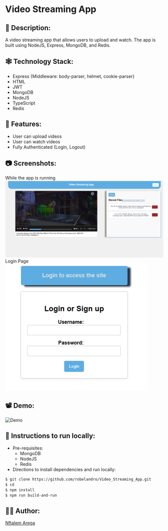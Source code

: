 # Video Streaming App

## 📜 Description:
A video streaming app that allows users to upload and watch. The app is built using NodeJS, Express, MongoDB, and Redis.
## 🕸 Technology Stack:
- Express {Middleware: body-parser, helmet, cookie-parser}
- HTML
- JWT
- MongoDB
- NodeJS
- TypeScript
- Redis
## 🌟 Features:
- User can upload videos
- User can watch videos
- Fully Authenticated (Login, Logout)
## 📷 Screenshots:
While the app is running
![Screenshot](./screenshot/whilestreming.png)
Login Page
![Login](./screenshot/login.png)
## 📽 Demo:
<!-- Gif Video https://i.imgur.com/578nOVk.gifv -->
![Demo](https://i.imgur.com/578nOVk.gif)
## 📝 Instructions to run locally:
- Pre-requisites:
	-  MongoDB
	-  NodeJS
	-  Redis
- Directions to install dependencies and run locally:
```bash
$ git clone https://github.com/robelandro/Video_Streaming_App.git
$ cd
$ npm install
$ npm run build-and-run
```

## 👨‍💻 Author:
[Nftalem Arega](https://github.com/robelandro)
